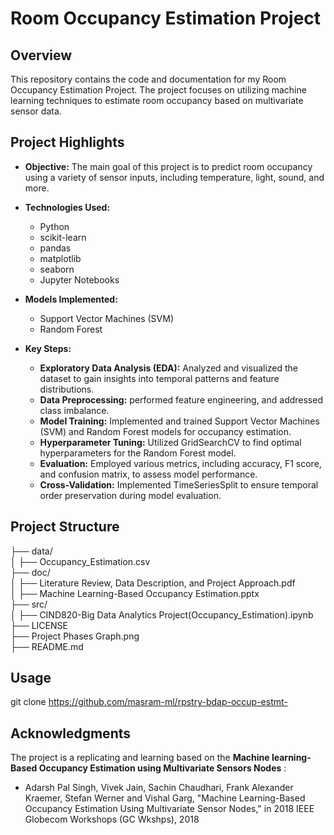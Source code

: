 # Room Occupancy Estimation Project

## Overview

This repository contains the code and documentation for my Room Occupancy Estimation Project. The project focuses on utilizing machine learning techniques to estimate room occupancy based on multivariate sensor data.

## Project Highlights

- **Objective:** The main goal of this project is to predict room occupancy using a variety of sensor inputs, including temperature, light, sound, and more.

- **Technologies Used:**  
  - Python
  - scikit-learn
  - pandas
  - matplotlib
  - seaborn
  - Jupyter Notebooks

- **Models Implemented:**  
  - Support Vector Machines (SVM)
  - Random Forest

- **Key Steps:**
  - **Exploratory Data Analysis (EDA):** Analyzed and visualized the dataset to gain insights into temporal patterns and feature distributions.
  - **Data Preprocessing:** performed feature engineering, and addressed class imbalance.
  - **Model Training:** Implemented and trained Support Vector Machines (SVM) and Random Forest models for occupancy estimation.
  - **Hyperparameter Tuning:** Utilized GridSearchCV to find optimal hyperparameters for the Random Forest model.
  - **Evaluation:** Employed various metrics, including accuracy, F1 score, and confusion matrix, to assess model performance.
  - **Cross-Validation:** Implemented TimeSeriesSplit to ensure temporal order preservation during model evaluation.

## Project Structure

├── data/  
│ ├── Occupancy_Estimation.csv  
├── doc/  
│ ├── Literature Review, Data Description, and Project Approach.pdf  
│ ├── Machine Learning-Based Occupancy Estimation.pptx  
├── src/  
│ ├── CIND820-Big Data Analytics Project(Occupancy_Estimation).ipynb  
├── LICENSE  
├── Project Phases Graph.png  
├── README.md  

## Usage
   git clone https://github.com/masram-ml/rpstry-bdap-occup-estmt-
   

## Acknowledgments  
The project is a replicating and learning based on the **Machine learning-Based Occupancy Estimation using Multivariate Sensors Nodes** : 
  - Adarsh Pal Singh, Vivek Jain, Sachin Chaudhari, Frank Alexander Kraemer, Stefan Werner and Vishal Garg, "Machine Learning-Based Occupancy Estimation Using Multivariate Sensor Nodes," in 2018 IEEE Globecom Workshops (GC Wkshps), 2018
